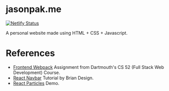 # jasonpak.me

[![Netlify Status](https://api.netlify.com/api/v1/badges/968e5a21-c034-45f0-9f9a-4532b39b6c41/deploy-status)](https://app.netlify.com/sites/jasonpak/deploys)

A personal website made using HTML + CSS + Javascript.

# References
* [Frontend Webpack](https://cs52.me/assignments/sa/starterpack/) Assignment from Dartmouth's CS 52 (Full Stack Web Development) Course.
* [React Navbar](https://www.youtube.com/watch?v=fL8cFqhTHwA) Tutorial by Brian Design.
* [React Particles](https://rpj.bembi.dev/#images) Demo.